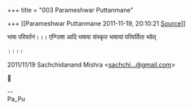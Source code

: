 +++
title = "003 Parameshwar Puttanmane"

+++
[[Parameshwar Puttanmane	2011-11-19, 20:10:21 [Source](https://groups.google.com/g/bvparishat/c/U8zF4TbYdVE)]]



भाषा परिवर्तनं।।। एन्ग्लिश आदि भाषया संस्कृत भाषायां परिवर्तिता भवेत्

।।।।  
  

2011/11/19 Sachchidanand Mishra \<[sachchi...@gmail.com]()\>



  
  

  

--  
Pa_Pu  

